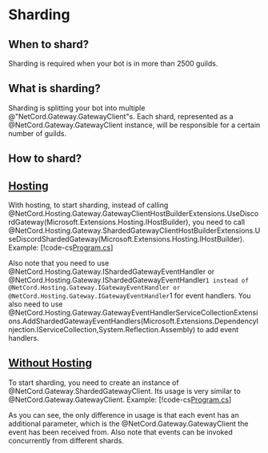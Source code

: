 # Sharding

## When to shard?

Sharding is required when your bot is in more than 2500 guilds.

## What is sharding?

Sharding is splitting your bot into multiple @"NetCord.Gateway.GatewayClient"s. Each shard, represented as a @NetCord.Gateway.GatewayClient instance, will be responsible for a certain number of guilds.

## How to shard?

## [Hosting](#tab/hosting)

With hosting, to start sharding, instead of calling @NetCord.Hosting.Gateway.GatewayClientHostBuilderExtensions.UseDiscordGateway(Microsoft.Extensions.Hosting.IHostBuilder), you need to call @NetCord.Hosting.Gateway.ShardedGatewayClientHostBuilderExtensions.UseDiscordShardedGateway(Microsoft.Extensions.Hosting.IHostBuilder). Example:
[!code-cs[Program.cs](ShardingHosting/Program.cs)]

Also note that you need to use @NetCord.Hosting.Gateway.IShardedGatewayEventHandler or @NetCord.Hosting.Gateway.IShardedGatewayEventHandler`1 instead of @NetCord.Hosting.Gateway.IGatewayEventHandler or @NetCord.Hosting.Gateway.IGatewayEventHandler`1 for event handlers. You also need to use @NetCord.Hosting.Gateway.GatewayEventHandlerServiceCollectionExtensions.AddShardedGatewayEventHandlers(Microsoft.Extensions.DependencyInjection.IServiceCollection,System.Reflection.Assembly) to add event handlers.

## [Without Hosting](#tab/without-hosting)

To start sharding, you need to create an instance of @NetCord.Gateway.ShardedGatewayClient. Its usage is very similar to @NetCord.Gateway.GatewayClient. Example:
[!code-cs[Program.cs](Sharding/Program.cs)]

As you can see, the only difference in usage is that each event has an additional parameter, which is the @NetCord.Gateway.GatewayClient the event has been received from. Also note that events can be invoked concurrently from different shards.